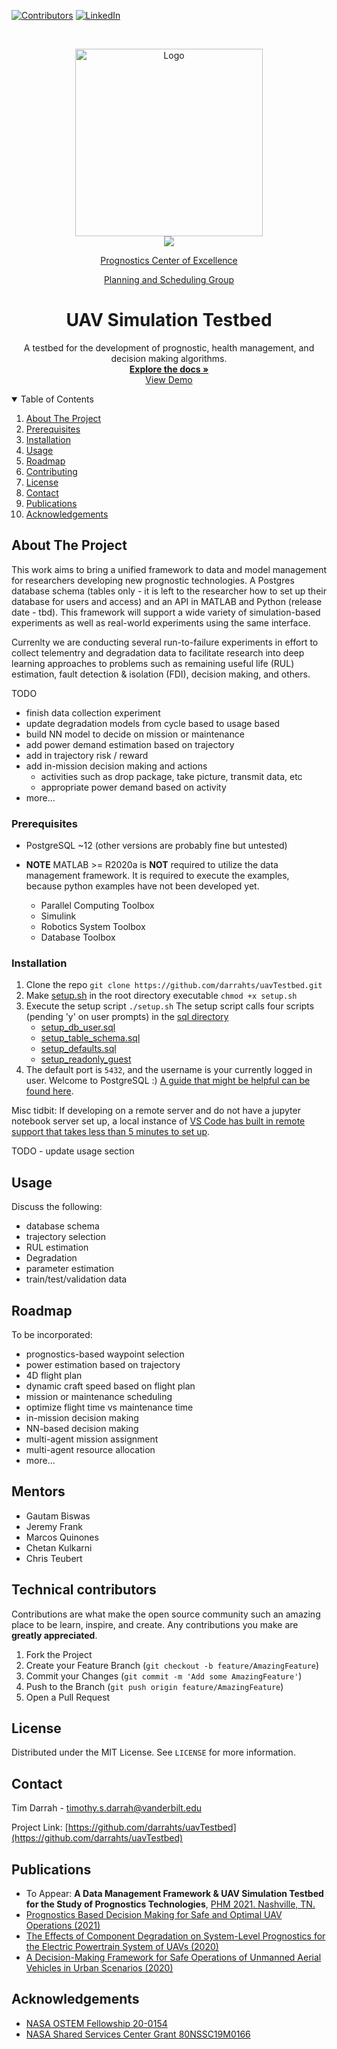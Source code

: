 [![Contributors][contributors-shield]][contributors-url]
[![LinkedIn][linkedin-shield]][linkedin-url]
<!--
[![Forks][forks-shield]][forks-url]
[![Stargazers][stars-shield]][stars-url]
[![Issues][issues-shield]][issues-url]
[![MIT License][license-shield]][license-url]
-->



<!-- PROJECT LOGO -->
<br />
<p align="center">
  <a href="https://lab.vanderbilt.edu/vumacs/">
    <img src="https://whitelabel.2u.com/cdn/v1/vu-eng/logo-1.png" alt="Logo" width=300>
  </a>
  <br />
  <a href="https://ti.arc.nasa.gov/">
    <img src="https://ti.arc.nasa.gov/m/site/img/nasa_header_logo1.gif">
  </a>
  
  <p align="center"><a href="https://ti.arc.nasa.gov/tech/dash/groups/pcoe/">Prognostics Center of Excellence</a></p>
  <p align="center"><a href="https://ti.arc.nasa.gov/tech/asr/groups/planning-and-scheduling/">Planning and Scheduling Group</a></p>

  <h1 align="center">UAV Simulation Testbed</h3>

  <p align="center">
    A testbed for the development of prognostic, health management, and decision making algorithms. 
    <br />
    <a href="https://github.com/darrahts/uavTestbed2"><strong>Explore the docs »</strong></a>
    <br />
    <a href="https://github.com/darrahts/uavTestbed2">View Demo</a>
  </p>
</p>



<!-- TABLE OF CONTENTS -->
<details open="open">
  <summary>Table of Contents</summary>
  <ol>
    <li><a href="#about-the-project">About The Project</a></li>
    <li><a href="#prerequisites">Prerequisites</a></li>
    <li><a href="#installation">Installation</a></li>
    <li><a href="#usage">Usage</a></li>
    <li><a href="#roadmap">Roadmap</a></li>
    <li><a href="#contributing">Contributing</a></li>
    <li><a href="#license">License</a></li>
    <li><a href="#contact">Contact</a></li>
    <li><a href="#publications">Publications</a></li>
    <li><a href="#acknowledgements">Acknowledgements</a></li>
  </ol>
</details>



<!-- ABOUT THE PROJECT -->
## About The Project
This work aims to bring a unified framework to data and model management for researchers developing new prognostic technologies. A Postgres database schema (tables only - it is left to the researcher how to set up their database for users and access) and an API in MATLAB and Python (release date - tbd). This framework will support a wide variety of simulation-based experiments as well as real-world experiments using the same interface.  

Currenlty we are conducting several run-to-failure experiments in effort to collect telementry and degradation data to facilitate research into deep learning approaches to problems such as remaining useful life (RUL) estimation, fault detection & isolation (FDI), decision making, and others.  

TODO
- finish data collection experiment
- update degradation models from cycle based to usage based
- build NN model to decide on mission or maintenance
- add power demand estimation based on trajectory
- add in trajectory risk / reward 
- add in-mission decision making and actions
    - activities such as drop package, take picture, transmit data, etc
    - appropriate power demand based on activity
- more...



### Prerequisites

* PostgreSQL ~12 (other versions are probably fine but untested)

* **NOTE** MATLAB >= R2020a is **NOT** required to utilize the data management framework. It is required to execute the examples, because python examples have not been developed yet.
    - Parallel Computing Toolbox
    - Simulink
    - Robotics System Toolbox
    - Database Toolbox

### Installation

1. Clone the repo
   ```git clone https://github.com/darrahts/uavTestbed.git```
2. Make [setup.sh](https://github.com/darrahts/uavTestbed/blob/main/setup.sh) in the root directory executable 
  ```chmod +x setup.sh```
3. Execute the setup script
  ```./setup.sh```
  The setup script calls four scripts (pending 'y' on user prompts) in the [sql directory](https://github.com/darrahts/uavTestbed/tree/main/sql)
    - [setup_db_user.sql](https://github.com/darrahts/uavTestbed/blob/main/sql/setup_db_user.sql)
    - [setup_table_schema.sql](https://github.com/darrahts/uavTestbed/blob/main/sql/setup_table_schema.sql)
    - [setup_defaults.sql](https://github.com/darrahts/uavTestbed/blob/main/sql/setup_defaults.sql)
    - [setup_readonly_guest](https://github.com/darrahts/uavTestbed/blob/main/sql/setup_readonly_guest.sql)
4. The default port is ```5432```, and the username is your currently logged in user. Welcome to PostgreSQL :) <a href="https://blog.logrocket.com/setting-up-a-remote-postgres-database-server-on-ubuntu-18-04/"> A guide that might be helpful can be found here</a>.


Misc tidbit: If developing on a remote server and do not have a jupyter notebook server set up, a local instance of [VS Code has built in remote support that takes less than 5 minutes to set up](https://code.visualstudio.com/docs/remote/ssh).

TODO - update usage section
## Usage





Discuss the following: 
- database schema
- trajectory selection
- RUL estimation
- Degradation
- parameter estimation
- train/test/validation data

<!-- ROADMAP -->
## Roadmap

To be incorporated:  

* prognostics-based waypoint selection
* power estimation based on trajectory
* 4D flight plan
* dynamic craft speed based on flight plan
* mission or maintenance scheduling
* optimize flight time vs maintenance time
* in-mission decision making
* NN-based decision making
* multi-agent mission assignment
* multi-agent resource allocation 
* more...

<!-- CONTRIBUTING -->
## Mentors  
- Gautam Biswas 
- Jeremy Frank  
- Marcos Quinones 
- Chetan Kulkarni  
- Chris Teubert  


## Technical contributors
  

Contributions are what make the open source community such an amazing place to be learn, inspire, and create. Any contributions you make are **greatly appreciated**.

1. Fork the Project
2. Create your Feature Branch (`git checkout -b feature/AmazingFeature`)
3. Commit your Changes (`git commit -m 'Add some AmazingFeature'`)
4. Push to the Branch (`git push origin feature/AmazingFeature`)
5. Open a Pull Request


<!-- LICENSE -->
## License

Distributed under the MIT License. See `LICENSE` for more information.



<!-- CONTACT -->
## Contact

Tim Darrah - timothy.s.darrah@vanderbilt.edu

Project Link: [https://github.com/darrahts/uavTestbed](https://github.com/darrahts/uavTestbed)

<!-- PUBLICATIONS -->
## Publications
* To Appear: **A Data Management Framework & UAV Simulation Testbed for the Study of Prognostics Technologies**, [PHM 2021. Nashville, TN.](https://phm2021.phmsociety.org/)
* [Prognostics Based Decision Making for Safe and Optimal UAV Operations (2021)](https://arc.aiaa.org/doi/abs/10.2514/6.2021-0394)
* [The Effects of Component Degradation on System-Level Prognostics for the Electric Powertrain System of UAVs (2020)](https://arc.aiaa.org/doi/abs/10.2514/6.2020-1626)
* [A Decision-Making Framework for Safe Operations of Unmanned Aerial Vehicles in Urban Scenarios (2020)](https://phmpapers.org/index.php/phmconf/article/view/1190)



<!-- ACKNOWLEDGEMENTS -->
## Acknowledgements
* [NASA OSTEM Fellowship 20-0154](https://www.nasa.gov/stem/fellowships-scholarships/index.html)
* [NASA Shared Services Center Grant 80NSSC19M0166](https://www.nasa.gov/centers/nssc)

<!-- MARKDOWN LINKS & IMAGES -->
[contributors-shield]: https://img.shields.io/github/contributors/darrahts/uavtestbed2.svg?style=for-the-badge
[contributors-url]: https://github.com/darrahts/uavTestbed2/graphs/contributors

[linkedin-shield]: https://img.shields.io/badge/-LinkedIn-black.svg?style=for-the-badge&logo=linkedin&colorB=555
[linkedin-url]: https://www.linkedin.com/in/timothydarrah/
[product-screenshot]: images/screenshot.png
